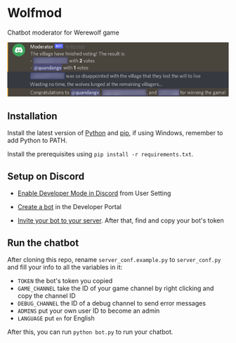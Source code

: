 # Wolfmod
Chatbot moderator for Werewolf game

![End of a werewolf game](demo/endgame.png)

## Installation

Install the latest version of [Python](https://www.python.org/downloads) and [pip](https://pip.pypa.io/en/stable/cli/pip_install), if using Windows, remember to add Python to PATH.

Install the prerequisites using `pip install -r requirements.txt`.

## Setup on Discord

- [Enable Developer Mode in Discord](https://support.discord.com/hc/en-us/articles/206346498-Where-can-I-find-my-User-Server-Message-ID-) from User Setting

- [Create a bot](https://discordpy.readthedocs.io/en/stable/discord.html) in the Developer Portal

- [Invite your bot to your server](https://discordpy.readthedocs.io/en/stable/discord.html#inviting-your-bot). After that, find and copy your bot's token

## Run the chatbot

After cloning this repo, rename `server_conf.example.py` to `server_conf.py` and fill your info to all the variables in it:
- `TOKEN` the bot's token you copied
- `GAME_CHANNEL` take the ID of your game channel by right clicking and copy the channel ID
- `DEBUG_CHANNEL` the ID of a debug channel to send error messages
- `ADMINS` put your own user ID to become an admin
- `LANGUAGE` put `en` for English

After this, you can run `python bot.py` to run your chatbot.
